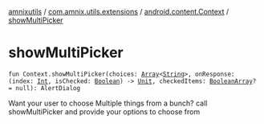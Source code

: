 [amnixutils](../../index.md) / [com.amnix.utils.extensions](../index.md) / [android.content.Context](index.md) / [showMultiPicker](./show-multi-picker.md)

# showMultiPicker

`fun Context.showMultiPicker(choices: `[`Array`](https://kotlinlang.org/api/latest/jvm/stdlib/kotlin/-array/index.html)`<`[`String`](https://kotlinlang.org/api/latest/jvm/stdlib/kotlin/-string/index.html)`>, onResponse: (index: `[`Int`](https://kotlinlang.org/api/latest/jvm/stdlib/kotlin/-int/index.html)`, isChecked: `[`Boolean`](https://kotlinlang.org/api/latest/jvm/stdlib/kotlin/-boolean/index.html)`) -> `[`Unit`](https://kotlinlang.org/api/latest/jvm/stdlib/kotlin/-unit/index.html)`, checkedItems: `[`BooleanArray`](https://kotlinlang.org/api/latest/jvm/stdlib/kotlin/-boolean-array/index.html)`? = null): AlertDialog`

Want your user to choose Multiple things from a bunch? call showMultiPicker and provide your options to choose from

